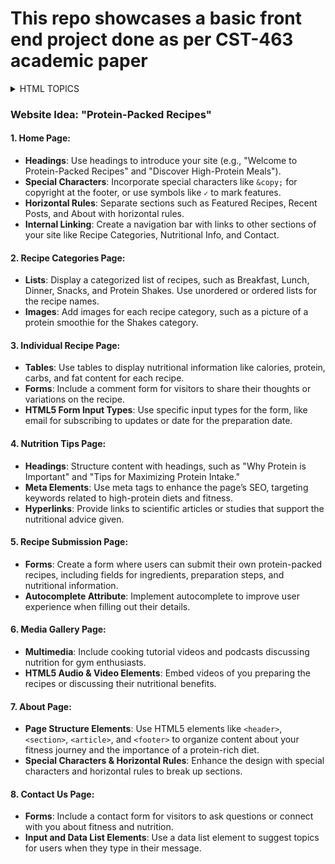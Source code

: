 # This repo showcases a basic front end project done as per CST-463 academic paper
<details>
<summary>HTML TOPICS</summary>

1. [ ] Structuring & Editing an HTML5 Document
2. [ ] Fundamentals of HTML
3. [ ] Headings
4. [ ] Hyperlinks
5. [ ] Images
6. [ ] Special Characters
7. [ ] Horizontal Rules
8. [ ] Lists
9. [ ] Tables
10. [ ] Forms
11. [ ] Internal Linking
12. [ ] Meta Elements
13. [ ] HTML5 Form Input Types
14. [ ] Input and Data List Elements
15. [ ] Autocomplete Attribute
16. [ ] Page Structure Elements
17. [ ] Multimedia
18. [ ] HTML5 Audio & Video Elements
</details>



### Website Idea: **"Protein-Packed Recipes"**

#### **1. Home Page:**
- **Headings**: Use headings to introduce your site (e.g., "Welcome to Protein-Packed Recipes" and "Discover High-Protein Meals").
- **Special Characters**: Incorporate special characters like `&copy;` for copyright at the footer, or use symbols like `✓` to mark features.
- **Horizontal Rules**: Separate sections such as Featured Recipes, Recent Posts, and About with horizontal rules.
- **Internal Linking**: Create a navigation bar with links to other sections of your site like Recipe Categories, Nutritional Info, and Contact.

#### **2. Recipe Categories Page:**
- **Lists**: Display a categorized list of recipes, such as Breakfast, Lunch, Dinner, Snacks, and Protein Shakes. Use unordered or ordered lists for the recipe names.
- **Images**: Add images for each recipe category, such as a picture of a protein smoothie for the Shakes category.

#### **3. Individual Recipe Page:**
- **Tables**: Use tables to display nutritional information like calories, protein, carbs, and fat content for each recipe.
- **Forms**: Include a comment form for visitors to share their thoughts or variations on the recipe.
- **HTML5 Form Input Types**: Use specific input types for the form, like email for subscribing to updates or date for the preparation date.

#### **4. Nutrition Tips Page:**
- **Headings**: Structure content with headings, such as "Why Protein is Important" and "Tips for Maximizing Protein Intake."
- **Meta Elements**: Use meta tags to enhance the page’s SEO, targeting keywords related to high-protein diets and fitness.
- **Hyperlinks**: Provide links to scientific articles or studies that support the nutritional advice given.

#### **5. Recipe Submission Page:**
- **Forms**: Create a form where users can submit their own protein-packed recipes, including fields for ingredients, preparation steps, and nutritional information.
- **Autocomplete Attribute**: Implement autocomplete to improve user experience when filling out their details.

#### **6. Media Gallery Page:**
- **Multimedia**: Include cooking tutorial videos and podcasts discussing nutrition for gym enthusiasts.
- **HTML5 Audio & Video Elements**: Embed videos of you preparing the recipes or discussing their nutritional benefits.

#### **7. About Page:**
- **Page Structure Elements**: Use HTML5 elements like `<header>`, `<section>`, `<article>`, and `<footer>` to organize content about your fitness journey and the importance of a protein-rich diet.
- **Special Characters & Horizontal Rules**: Enhance the design with special characters and horizontal rules to break up sections.

#### **8. Contact Us Page:**
- **Forms**: Include a contact form for visitors to ask questions or connect with you about fitness and nutrition.
- **Input and Data List Elements**: Use a data list element to suggest topics for users when they type in their message.

